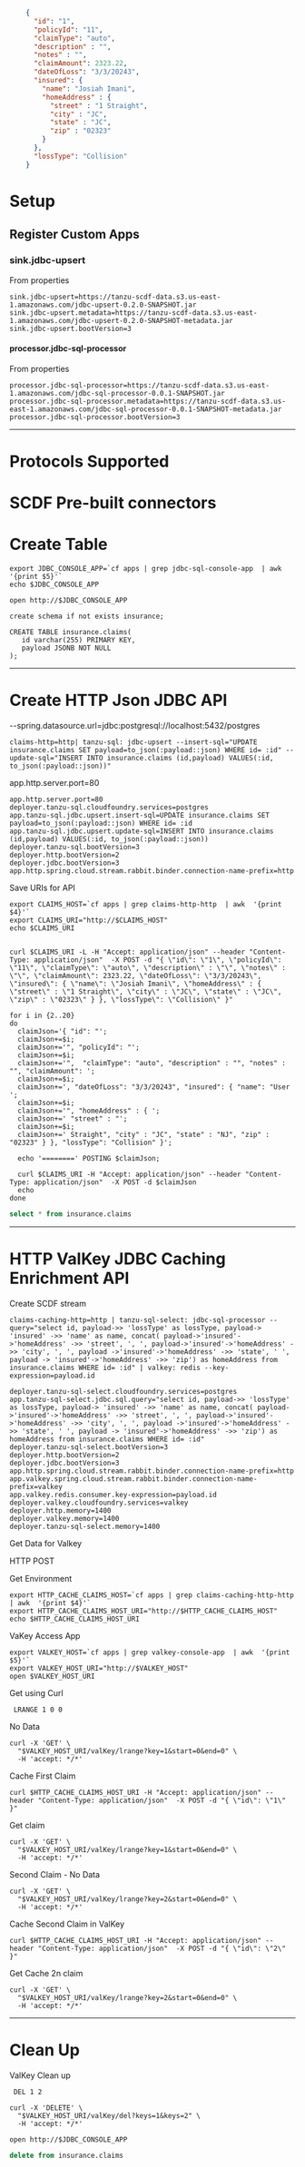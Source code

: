 ```json

    {
      "id": "1",
      "policyId": "11",
      "claimType": "auto",
      "description" : "",
      "notes" : "",
      "claimAmount": 2323.22,
      "dateOfLoss": "3/3/20243",
      "insured": {
        "name": "Josiah Imani",
        "homeAddress" : {
          "street" : "1 Straight",
          "city" : "JC",
          "state" : "JC",
          "zip" : "02323"
        }
      },
      "lossType": "Collision"
    }

```



# Setup

## Register Custom Apps

### sink.jdbc-upsert 

From properties

```properties
sink.jdbc-upsert=https://tanzu-scdf-data.s3.us-east-1.amazonaws.com/jdbc-upsert-0.2.0-SNAPSHOT.jar
sink.jdbc-upsert.metadata=https://tanzu-scdf-data.s3.us-east-1.amazonaws.com/jdbc-upsert-0.2.0-SNAPSHOT-metadata.jar
sink.jdbc-upsert.bootVersion=3
```

#### processor.jdbc-sql-processor

From properties

```properties
processor.jdbc-sql-processor=https://tanzu-scdf-data.s3.us-east-1.amazonaws.com/jdbc-sql-processor-0.0.1-SNAPSHOT.jar
processor.jdbc-sql-processor.metadata=https://tanzu-scdf-data.s3.us-east-1.amazonaws.com/jdbc-sql-processor-0.0.1-SNAPSHOT-metadata.jar
processor.jdbc-sql-processor.bootVersion=3
```

----------------------------


# Protocols Supported

# SCDF Pre-built connectors


# Create Table



```shell
export JDBC_CONSOLE_APP=`cf apps | grep jdbc-sql-console-app  | awk  '{print $5}'`
echo $JDBC_CONSOLE_APP

open http://$JDBC_CONSOLE_APP
```



```sqlite-sql
create schema if not exists insurance;

CREATE TABLE insurance.claims(
   id varchar(255) PRIMARY KEY,
   payload JSONB NOT NULL
);
```
--------------------------------------

# Create HTTP Json JDBC API

--spring.datasource.url=jdbc:postgresql://localhost:5432/postgres

```shell
claims-http=http| tanzu-sql: jdbc-upsert --insert-sql="UPDATE insurance.claims SET payload=to_json(:payload::json) WHERE id= :id" --update-sql="INSERT INTO insurance.claims (id,payload) VALUES(:id, to_json(:payload::json))"
```
app.http.server.port=80

```properties
app.http.server.port=80
deployer.tanzu-sql.cloudfoundry.services=postgres
app.tanzu-sql.jdbc.upsert.insert-sql=UPDATE insurance.claims SET payload=to_json(:payload::json) WHERE id= :id
app.tanzu-sql.jdbc.upsert.update-sql=INSERT INTO insurance.claims (id,payload) VALUES(:id, to_json(:payload::json))
deployer.tanzu-sql.bootVersion=3
deployer.http.bootVersion=2
deployer.jdbc.bootVersion=3
app.http.spring.cloud.stream.rabbit.binder.connection-name-prefix=http
```

Save URIs for API
```shell
export CLAIMS_HOST=`cf apps | grep claims-http-http  | awk  '{print $4}'`
export CLAIMS_URI="http://$CLAIMS_HOST"
echo $CLAIMS_URI
```

```shell

curl $CLAIMS_URI -L -H "Accept: application/json" --header "Content-Type: application/json"  -X POST -d "{ \"id\": \"1\", \"policyId\": \"11\", \"claimType\": \"auto\", \"description\" : \"\", \"notes\" : \"\", \"claimAmount\": 2323.22, \"dateOfLoss\": \"3/3/20243\", \"insured\": { \"name\": \"Josiah Imani\", \"homeAddress\" : { \"street\" : \"1 Straight\", \"city\" : \"JC\", \"state\" : \"JC\", \"zip\" : \"02323\" } }, \"lossType\": \"Collision\" }"
```


```shell
for i in {2..20}
do
  claimJson='{ "id": "';
  claimJson+=$i;
  claimJson+='", "policyId": "';
  claimJson+=$i;
  claimJson+='",  "claimType": "auto", "description" : "", "notes" : "", "claimAmount": ';
  claimJson+=$i; 
  claimJson+=', "dateOfLoss": "3/3/20243", "insured": { "name": "User ';
  claimJson+=$i;
  claimJson+='", "homeAddress" : { ';
  claimJson+=' "street" : "';
  claimJson+=$i;
  claimJson+=' Straight", "city" : "JC", "state" : "NJ", "zip" : "02323" } }, "lossType": "Collision" }';

  echo '========' POSTING $claimJson;
  
  curl $CLAIMS_URI -H "Accept: application/json" --header "Content-Type: application/json"  -X POST -d $claimJson
  echo
done
```


```sql
select * from insurance.claims
```

--------------------------------------

#  HTTP ValKey JDBC Caching Enrichment API

Create SCDF stream

```shell
claims-caching-http=http | tanzu-sql-select: jdbc-sql-processor --query="select id, payload->> 'lossType' as lossType, payload-> 'insured' ->> 'name' as name, concat( payload->'insured'->'homeAddress' ->> 'street', ', ', payload->'insured'->'homeAddress' ->> 'city', ', ', payload ->'insured'->'homeAddress' ->> 'state', ' ', payload -> 'insured'->'homeAddress' ->> 'zip') as homeAddress from insurance.claims WHERE id= :id" | valkey: redis --key-expression=payload.id
```

```properties
deployer.tanzu-sql-select.cloudfoundry.services=postgres
app.tanzu-sql-select.jdbc.sql.query="select id, payload->> 'lossType' as lossType, payload-> 'insured' ->> 'name' as name, concat( payload->'insured'->'homeAddress' ->> 'street', ', ', payload->'insured'->'homeAddress' ->> 'city', ', ', payload ->'insured'->'homeAddress' ->> 'state', ' ', payload -> 'insured'->'homeAddress' ->> 'zip') as homeAddress from insurance.claims WHERE id= :id"
deployer.tanzu-sql-select.bootVersion=3
deployer.http.bootVersion=2
deployer.jdbc.bootVersion=3
app.http.spring.cloud.stream.rabbit.binder.connection-name-prefix=http
app.valkey.spring.cloud.stream.rabbit.binder.connection-name-prefix=valkey
app.valkey.redis.consumer.key-expression=payload.id
deployer.valkey.cloudfoundry.services=valkey
deployer.http.memory=1400
deployer.valkey.memory=1400
deployer.tanzu-sql-select.memory=1400
```
Get Data for Valkey


HTTP POST


Get Environment

```shell
export HTTP_CACHE_CLAIMS_HOST=`cf apps | grep claims-caching-http-http  | awk  '{print $4}'`
export HTTP_CACHE_CLAIMS_HOST_URI="http://$HTTP_CACHE_CLAIMS_HOST"
echo $HTTP_CACHE_CLAIMS_HOST_URI
```

VaKey Access App

```shell
export VALKEY_HOST=`cf apps | grep valkey-console-app  | awk  '{print $5}'`
export VALKEY_HOST_URI="http://$VALKEY_HOST"
open $VALKEY_HOST_URI
```




Get using Curl

```shell
 LRANGE 1 0 0
```

No Data
```shell
curl -X 'GET' \
  "$VALKEY_HOST_URI/valKey/lrange?key=1&start=0&end=0" \
  -H 'accept: */*'
```



Cache First Claim

```shell
curl $HTTP_CACHE_CLAIMS_HOST_URI -H "Accept: application/json" --header "Content-Type: application/json"  -X POST -d "{ \"id\": \"1\" }"
```

Get claim

```shell
curl -X 'GET' \
  "$VALKEY_HOST_URI/valKey/lrange?key=1&start=0&end=0" \
  -H 'accept: */*'
```


Second Claim - No Data

```shell
curl -X 'GET' \
  "$VALKEY_HOST_URI/valKey/lrange?key=2&start=0&end=0" \
  -H 'accept: */*'
```


Cache Second Claim in ValKey

```shell
curl $HTTP_CACHE_CLAIMS_HOST_URI -H "Accept: application/json" --header "Content-Type: application/json"  -X POST -d "{ \"id\": \"2\" }"
```


Get Cache 2n claim

```shell
curl -X 'GET' \
  "$VALKEY_HOST_URI/valKey/lrange?key=2&start=0&end=0" \
  -H 'accept: */*'
```


-------------

# Clean Up

ValKey Clean up

```shell
 DEL 1 2
```

```shell
curl -X 'DELETE' \
  "$VALKEY_HOST_URI/valKey/del?keys=1&keys=2" \
  -H 'accept: */*'
```



```shell
open http://$JDBC_CONSOLE_APP
```


```sql
delete from insurance.claims
```
